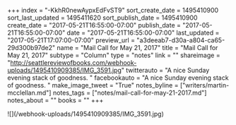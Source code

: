 +++
index = "-KkhR0newAypxEdFvST9"
sort_create_date = 1495410900
sort_last_updated = 1495411620
sort_publish_date = 1495410900
create_date = "2017-05-21T16:55:00-07:00"
publish_date = "2017-05-21T16:55:00-07:00"
date = "2017-05-21T16:55:00-07:00"
last_updated = "2017-05-21T17:07:00-07:00"
preview_url = "a3deeab7-d30a-a804-ca65-29d300b97de2"
name = "Mail Call for May 21, 2017"
title = "Mail Call for May 21, 2017"
subtype = "Column"
type = "notes"
link = ""
shareimage = "http://seattlereviewofbooks.com/webhook-uploads/1495410909385/IMG_3591.jpg"
twitterauto = "A nice Sunday evening stack of goodness. "
facebookauto = "A nice Sunday evening stack of goodness. "
make_image_tweet = "True"
notes_byline = ["writers/martin-mcclellan.md"]
notes_tags = ["notes/mail-call-for-may-21-2017.md"]
notes_about = ""
books = ""
+++
<p class="image">![](/webhook-uploads/1495410909385/IMG_3591.jpg)</p>
